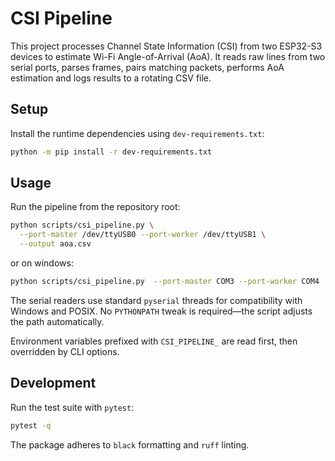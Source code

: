 # CSI Pipeline

This project processes Channel State Information (CSI) from two ESP32-S3 devices to estimate Wi-Fi Angle-of-Arrival (AoA).
It reads raw lines from two serial ports, parses frames, pairs matching packets, performs AoA estimation and logs results to a rotating CSV file.

## Setup

Install the runtime dependencies using `dev-requirements.txt`:

```bash
python -m pip install -r dev-requirements.txt
```

## Usage

Run the pipeline from the repository root:

```bash
python scripts/csi_pipeline.py \
  --port-master /dev/ttyUSB0 --port-worker /dev/ttyUSB1 \
  --output aoa.csv
```

or on windows:

```bash
python scripts/csi_pipeline.py  --port-master COM3 --port-worker COM4  --output aoa.csv
```

The serial readers use standard ``pyserial`` threads for compatibility with
Windows and POSIX. No `PYTHONPATH` tweak is required—the script adjusts the
path automatically.

Environment variables prefixed with ``CSI_PIPELINE_`` are read first, then
overridden by CLI options.

## Development

Run the test suite with `pytest`:

```bash
pytest -q
```

The package adheres to `black` formatting and `ruff` linting.
